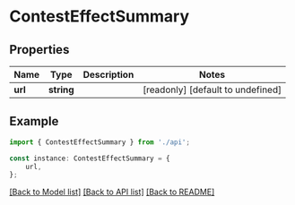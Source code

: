 # ContestEffectSummary


## Properties

Name | Type | Description | Notes
------------ | ------------- | ------------- | -------------
**url** | **string** |  | [readonly] [default to undefined]

## Example

```typescript
import { ContestEffectSummary } from './api';

const instance: ContestEffectSummary = {
    url,
};
```

[[Back to Model list]](../README.md#documentation-for-models) [[Back to API list]](../README.md#documentation-for-api-endpoints) [[Back to README]](../README.md)
